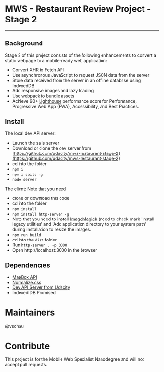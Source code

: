# MWS - Restaurant Review Project - Stage 2
---

## Background
Stage 2 of this project consists of the following enhancements to convert a static webpage to a mobile-ready web application:
- Convert XHR to Fetch API
- Use asynchronous JavaScript to request JSON data from the server
- Store data received from the server in an offline database using IndexedDB
- Add responsive images and lazy loading
- Use webpack to bundle assets
- Achieve 90+ [Lighthouse](https://developers.google.com/web/tools/lighthouse/) performance score for Performance, Progressive Web App (PWA), Accessibility, and Best Practices.

## Install
The local dev API server:
- Launch the sails server
- Download or clone the dev server from [https://github.com/udacity/mws-restaurant-stage-2](https://github.com/udacity/mws-restaurant-stage-2)
- cd into the folder
- `npm i`
- `npm i sails -g`
- `node server`

The client: Note that you need 
- clone or download this code
- cd into the folder
- `npm install`
- `npm install http-server -g`
- Note that you need to install [ImageMagick](https://www.imagemagick.org/script/download.php) (need to check mark 'Install legacy utilities' and 'Add application directory to your system path' during installation to resize the images.
- `npm run build`
- cd into the `dist` folder
- Run `http-server . -p 3000`
- Open http://localhost:3000 in the browser

## Dependencies
- [MapBox API](https://www.mapbox.com/install/)
- [Normalize.css](https://cdnjs.com/libraries/normalize)
- [Dev API Server from Udacity](https://github.com/udacity/mws-restaurant-stage-2)
- IndexedIDB Promised

# Maintainers
[@vschau](https://github.com/vschau)

# Contribute
This project is for the Mobile Web Specialist Nanodegree and will not accept pull requests.